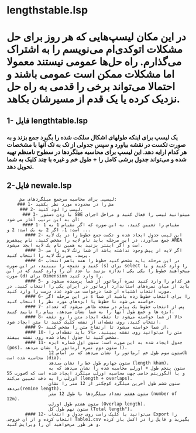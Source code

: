 # lengthstable.lsp
# در این مکان لیسپ‌هایی که هر روز برای حل مشکلات اتوکدی‌ام می‌نویسم را به اشتراک می‌گذارم. راه حل‌ها عمومی نیستند معمولا اما مشکلات ممکن است عمومی باشند و احتمالا می‌تواند برخی را قدمی به راه حل نزدیک کرده یا یک قدم از مسیرشان بکاهد. 

## 1- فایل lengthtable.lsp
### یک لیسپ برای اینکه طولهای اشکال سلکت شده را بگیرد جمع بزند و به صورت تکست در نقشه بیاورد و سپس جدولی از تک به تک آنها با مشخصات هر کدام ارايه دهد. این لیسپ برای محاسبه میلگردها در سطوح نامنظم تهیه شده و می‌تواند جدول برشی کامل را + طول خم و غیره با چند کلیک به شما تحویل دهد. 
## 2-فایل newale.lsp
         لیسپی برای محاسبه سرجمع میلگردهای مش: 
        ### 1- مش را در محدوده مورد نظر بکشید
         ### 2- لیسپ را لود کنید.
          ### 3- با زدن دستور SBE میتوانید لیسپ را فعال کنید و مراحل اجرای آن به این ترتیب آغاز می شود:
          #### 1- مقیاس را تعیین کنید. به این صورت که اگر مقیاس 1 به 1 است: 1، اگر 2 به یک است: 2 و ...
           #### 2- این لیسب جدول ایجاد شده و تکست جمع خطوط را در یک لایه جمع می‌آورد. در این مرحله باید نام لایه را مشخص کنید. نام پیشفرض AREA است و اگر اینتر بزنید به همین نام یک لایه ایجد می‌شود.
           #### 3- اگر لایه از پیش وجود نداشته باشد از شما رنگ لایه را می پرسد. پس رنگ لایه را انتخاب کنید.
           #### 4- در این مرحله باید مشخص کنید خطوط را همه باهم انتخاب کنید و نتیجه را ببینید، در این صورت (s) برای select را وارد کنید و یا میخواهید خطوط را یکی یکی اندازه بزنید یا عدد آن را وارد کنید که در این صورت (d) برای Dimension را وارد کنید. 
           #### 5- هر کدام را وارد کنید نمره آرماتور از شما پرسیده می‌شود و باید از میان نمره‌های استاندارد آرماتور در ایران یکی را انتخاب کنید. در صورت انتخاب اشتباه از شما درخواست می شود عدد درست را وارد کنید.
           #### 6- در این مرحله اگر s را برای انتخاب خطوط زده باشید از شما خواسته می شود تا خطوط یا ابژه‌های مورد نظر را انتخاب کنید.
           #### 7- پس از انتخاب خطوط یک پیام در صفحه ظاهر می‌شود که تعداد ابژه ها و جمع طول آنها را به شما نشان می‌دهد. پیام را تایید کنید.
           #### 8- حالا از شما خواسته می‌شود تا نقطه ایجاد متن را رو نقشه انتخاب کنبد. روی نقطه‌ای از نقشه کلیک کنید تا متن ایجاد شود.
           #### 9- از شما خواسته می‌شود تا ارتفاع متن را مشخص کنید.
           #### 10- متن را می‌توانید روی نقشه ببینید. حالا باید نقطه‌ای را مشخص کنید تا جدول ایجاد شده روی نقشه بیفتد.
           #### 11- جدول ایجاد شده به این صورت است: ستون اول شماره ابژه (pos). ستون دوم نمره آرماتور را نشان می‌دهد (). 
                    ستون سوم طول خم آرماتور را نشان می‌دهد که بر اساس 12db محاسبه شده است (dia).
                    ستون چهارم طول خط را نشان می‌دهد (length kham). 
                    ستون پنجم طول + اورلپ محاسبه شده را نشان می‌دهد که به صورت 55d و با الگوریتم خاصی جهت محاسبه اورلپ میلگرد ایجاد شده است که اورلپ را به دقت تعیین می‌کند (length + overlaps).
                    ستون ششم طول آخرین میلگرد کوچکتر از 12 متر را نشان می‌دهد(remine length). 
                    ستون هفتم تعداد میلگردها با طول 12 متر (number of 12m).
                    ستون هشتم طول اورلپ (Overlap length).
                    ستون نهم طول کل (Total length"). 
           #### 12- می‌توانید با کلیک راست روی جدول و انتخاب Export را انتخاب کرده و از آن خروجی Table1.csv بگیرید و فایل را در اکسل باز کرده و هر طور می‌خواهید آن را ویرایش کنید. 






          
